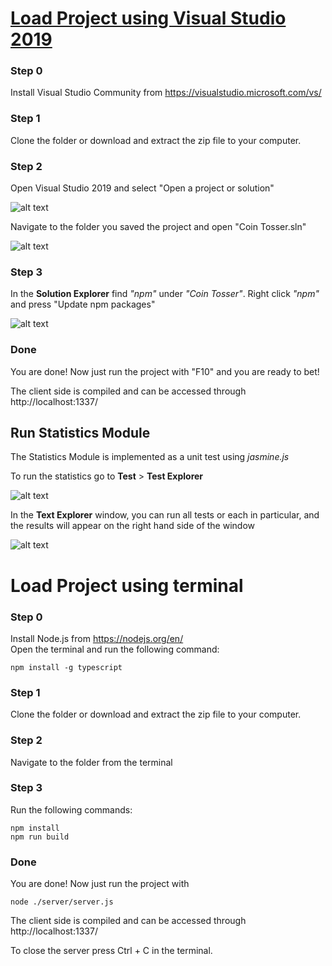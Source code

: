 # <u>Load Project using Visual Studio 2019</u> #
 
 ### Step 0 ###
 
 Install Visual Studio Community from https://visualstudio.microsoft.com/vs/
 
 ### Step 1 ###
Clone the folder or download and extract the zip file to your computer.
 
 ### Step 2 ###
Open Visual Studio 2019 and select "Open a project or solution"

![alt text](https://imgur.com/i91d3aT.png)

Navigate to the folder you saved the project and open "Coin Tosser.sln"

![alt text](https://imgur.com/4tIOzlr.png)

 ### Step 3 ###

In the <b>Solution Explorer</b> find <i>"npm"</i> under <i>"Coin Tosser"</i>. Right click <i>"npm"</i> and press "Update npm packages"

![alt text](https://imgur.com/A5HIdyx.png)

 ### Done ###
 
 You are done! Now just run the project with "F10" and you are ready to bet!

 The client side is compiled and can be accessed through http://localhost:1337/


## Run Statistics Module ##

The Statistics Module is implemented as a unit test using <i>jasmine.js</i>

To run the statistics go to <b>Test</b> > <b>Test Explorer</b>

![alt text](https://imgur.com/4FOUYYl.png)

In the <b>Text Explorer</b> window, you can run all tests or each in particular, and the results will appear on the right hand side of the window

![alt text](https://imgur.com/TrgzHxG.png)


# Load Project using terminal #

 ### Step 0 ###
 
Install Node.js from https://nodejs.org/en/ <br />
Open the terminal and run the following command:
 ```
 npm install -g typescript
 ```
 
 ### Step 1 ###
Clone the folder or download and extract the zip file to your computer.
 
 ### Step 2 ###
Navigate to the folder from the terminal

### Step 3 ###
Run the following commands:
```
npm install
npm run build
```
 ### Done ###
 
 You are done! Now just run the project with 
 ```
 node ./server/server.js
 ```
 The client side is compiled and can be accessed through http://localhost:1337/
 
 To close the server press Ctrl + C in the terminal.
